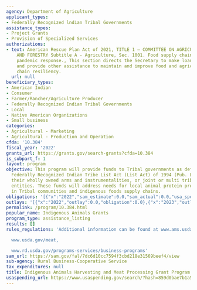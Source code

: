 ```yaml
---
agency: Department of Agriculture
applicant_types:
- Federally Recognized lndian Tribal Governments
assistance_types:
- Project Grants
- Provision of Specialized Services
authorizations:
- text: American Rescue Plan Act of 2021, TITLE 1 – COMMITTEE ON AGRICULTURE, NUTRITION,
    AND FORESTRY Subtitle A - Agriculture, Sec. 1001. Food supply chain and agriculture
    pandemic response., This section directs the Secretary to make loans and grants
    and provide other assistance to maintain and improve food and agricultural supply
    chain resiliency.
  url: null
beneficiary_types:
- American Indian
- Consumer
- Farmer/Rancher/Agriculture Producer
- Federally Recognized Indian Tribal Governments
- Local
- Native American Organizations
- Small business
categories:
- Agricultural - Marketing
- Agricultural - Production and Operation
cfda: '10.384'
fiscal_year: '2022'
grants_url: https://grants.gov/search-grants?cfda=10.384
is_subpart_f: 1
layout: program
objective: This program will provide funds to Tribal governments as defined by the
  Federally Recognized Indian Tribe List Act (List Act) of 1994 (Pub. L. No. 103-454),
  their wholly owned arms and instrumentalities, or joint or multi tribal government
  entities. These funds will address needs for local animal protein processing capacity
  in Tribal communities and indigenous foods supply chains.
obligations: '[{"x":"2022","sam_estimate":0.0,"sam_actual":0.0,"usa_spending_actual":0.0},{"x":"2023","sam_estimate":48089048.0,"sam_actual":0.0,"usa_spending_actual":48089049.0},{"x":"2024","sam_estimate":0.0,"sam_actual":0.0,"usa_spending_actual":0.0}]'
outlays: '[{"x":"2022","outlay":0.0,"obligation":0.0},{"x":"2023","outlay":0.0,"obligation":48089049.0},{"x":"2024","outlay":0.0,"obligation":0.0}]'
permalink: /program/10.384.html
popular_name: Indigenous Animals Grants
program_type: assistance_listing
results: []
rules_regulations: 'Additional information can be found at www.ams.usda.gov/grants,

  www.usda.gov/meat,

  www.rd.usda.gov/programs-services/business-programs'
sam_url: https://sam.gov/fal/7dc6d10cc7594f3cbd218e31569beef4/view
sub-agency: Rural Business-Cooperative Service
tax_expenditures: null
title: Indigenous Animals Harvesting and Meat Processing Grant Program
usaspending_url: https://www.usaspending.gov/search/?hash=859d0bae7b1a5ee2f2bdc57ac46ff607
---
```

